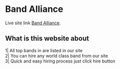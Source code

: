 # Band Alliance

Live site link [Band Alliance](https://band-alliance.netlify.app/).

## What is this website about

1| All top bands in are listed in our site <br/>
2| You can hire any world class band from our site <br/>
3| Quick and easy hiring process just click hire button
